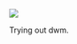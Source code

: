![](https://db-feed.s3.amazonaws.com/legacy/Screenshot_from_2020_05_26_21_35_42-1590543390078.png)

Trying out dwm.
